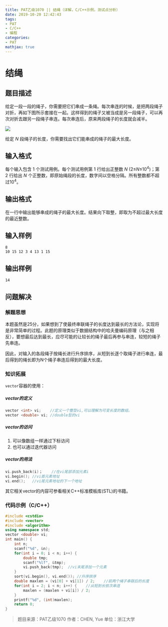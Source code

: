 ```yaml
---
title: PAT乙级1070 || 结绳（详解，C/C++示例，测试点分析）
date: 2019-10-20 12:42:43
tags:
- PAT
- C/C++
- 编程
categories:
- PAT
mathjax: true
---
```


# **结绳**
## **题目描述**
给定一段一段的绳子，你需要把它们串成一条绳。每次串连的时候，是把两段绳子对折，再如下图所示套接在一起。这样得到的绳子又被当成是另一段绳子，可以再次对折去跟另一段绳子串连。每次串连后，原来两段绳子的长度就会减半。

![](https://images.ptausercontent.com/46293e57-aa0e-414b-b5c3-7c4b2d5201e2.jpg)

给定 *N* 段绳子的长度，你需要找出它们能串成的绳子的最大长度。

## **输入格式**
每个输入包含 1 个测试用例。每个测试用例第 1 行给出正整数 *N* (2≤*N*≤$10^4$)；第 2 行给出 *N* 个正整数，即原始绳段的长度，数字间以空格分隔。所有整数都不超过$10^4$。

## **输出格式**
在一行中输出能够串成的绳子的最大长度。结果向下取整，即取为不超过最大长度的最近整数。
## **输入样例**
```null
8
10 15 12 3 4 13 1 15
```
## **输出样例**
```null
14
```

## 问题解决
### 解题思想
本题虽然是25分，如果想到了使最终串联绳子的长度达到最长的方法论，实现将是非常简单的过程。此题的原理类似于数据结构中的哈夫曼编码原理（与之相反），要想最后达到最长，应尽可能的让较长的绳子最后再参与串连，较短的绳子先串连。

因此，对输入的各段绳子按绳长进行升序排序，从短到长逐个取绳子进行串连，最后得到的绳长即为N个绳子串连后得到的最大长度。

### 知识拓展

`vector`容器的使用：

##### vector的定义

```cpp
vector <int> vi;	//定义一个整型vi,可以理解为可变长度的数组。
vector <double> vi;	//double型的vi
```

##### vector的访问

1. 可以像数组一样通过下标访问
2. 也可以通过迭代器访问

##### vector的用法

```cpp
vi.push_back(i)；	//在vi尾部添加元素i
vi.begin();	//vi首元素地址
vi.end();	//vi尾元素地址的下一个地址
```

其它相关vector的内容可参看相关C++标准模板库(STL)的书籍。

### 代码示例（C/C++）

```cpp
#include <cstdio>
#include <vector>
#include <algorithm>
using namespace std;
vector <double> vi;
int main() {
    int n;
    scanf("%d", &n);
    for(int i = 0; i < n; i++) {
        double tmp;
        scanf("%lf", &tmp);
        vi.push_back(tmp);  //vi末尾添加一个元素
    }
    sort(vi.begin(), vi.end());	//升序排序
    double maxlen = (vi[0] + vi[1]) / 2;    //前两个绳子串联后的长度
    for(int i = 2; i < n; i++) {    //从短到长依次串连
        maxlen = (maxlen + vi[i]) / 2;
    }
    printf("%d", (int)maxlen);
    return 0;
}
```
>题目来源：PAT乙级1070
>作者：CHEN, Yue
>单位：浙江大学